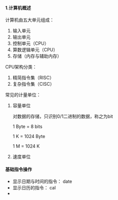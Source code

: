 #### 1.计算机概述

计算机由五大单元组成：

1. 输入单元
2. 输出单元
3. 控制单元（CPU）
4. 算数逻辑单元（CPU）
5. 存储（内存与辅助内存）

CPU架构分类：

1. 精简指令集（RISC）
2. 复杂指令集（CISC）

常见的计量单位：

1. 容量单位

   对数据的存储，只识别0/1二进制的数据，称之为bit

   1 Byte = 8 bits

   1 K = 1024 Byte

   1 M = 1024 K

2. 速度单位


#### 基础指令操作

- 显示日期与时间的指令： date
- 显示日历的指令： cal
- 

